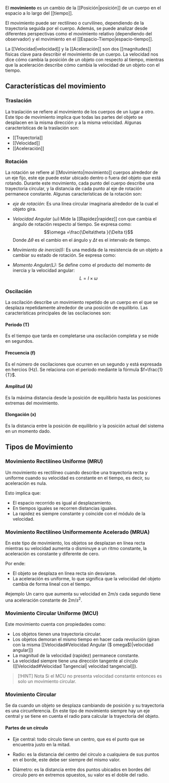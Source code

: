 El **movimiento** es un cambio de la [[Posición|posición]] de un cuerpo en el espacio a lo largo del [[tiempo]].

El movimiento puede ser rectilíneo o curvilíneo, dependiendo de la trayectoria seguida por el cuerpo. Además, se puede analizar desde diferentes perspectivas como el movimiento relativo (dependiendo del observador) y el movimiento en el [[Espacio-Tiempo|espacio-tiempo]].

La [[Velocidad|velocidad]] y la [[Aceleración]] son dos [[magnitudes]] físicas clave para describir el movimiento de un cuerpo. La velocidad nos dice cómo cambia la posición de un objeto con respecto al tiempo, mientras que la aceleración describe cómo cambia la velocidad de un objeto con el tiempo. 

## Características del movimiento

### Traslación
La traslación se refiere al movimiento de los cuerpos de un lugar a otro. Este tipo de movimiento implica que todas las partes del objeto se desplacen en la misma dirección y a la misma velocidad. Algunas características de la traslación son:
- [[Trayectoria]]
- [[Velocidad]]
- [[Aceleración]]
### Rotación
La rotación se refiere al [[Movimiento|movimiento]] cuerpos alrededor de un eje fijo, este eje puede estar ubicado dentro o fuera del objeto que está rotando. Durante este movimiento, cada punto del cuerpo describe una trayectoria circular, y la distancia de cada punto al eje de rotación permanece constante. Algunas características de la rotación son:

- *eje de rotación:* Es una línea circular imaginaria alrededor de la cual el objeto gira.
- *Velocidad Angular* ($\omega):$Mide la [[Rapidez|rapidez]] con que cambia el ángulo de rotación respecto al tiempo. Se expresa como:
$$\omega =\frac{\Delta\theta  }{\Delta t}$$
   Donde ${\Delta\theta  }$ es el cambio en el ángulo y ${\Delta t}$ es el intervalo de tiempo.
   
- *Movimiento de inercia($I$):* Es una medida de la resistencia de un objeto a cambiar su estado de rotación. Se expresa como:

- *Momento Angular($L$):* Se define como el producto del momento de inercia y la velocidad angular:
$$L= I\times\omega$$
### Oscilación
La oscilación describe un movimiento repetido de un cuerpo en el que se desplaza repetidamente alrededor de una posición de equilibrio. Las características principales de las oscilaciones son:

#### Periodo (T)
  Es el tiempo que tarda en completarse una oscilación completa y se mide en segundos.
#### Frecuencia (f)
  Es el número de oscilaciones que ocurren en un segundo y está expresada en hercios (Hz). Se relaciona con el periodo mediante la fórmula $f=\frac{1}{T}$.
#### Amplitud (A)
  Es la máxima distancia desde la posición de equilibrio hasta las posiciones extremas del movimiento.
#### Elongación (x)
  Es la distancia entre la posición de equilibrio y la posición actual del sistema en un momento dado.

## Tipos de Movimiento

### Movimiento Rectilíneo Uniforme (MRU)

Un movimiento es rectilíneo cuando describe una trayectoria recta y uniforme cuando su velocidad es constante en el tiempo, es decir, su aceleración es nula.

Esto implica que:
- El espacio recorrido es igual al desplazamiento.
- En tiempos iguales se recorren distancias iguales.
- La rapidez es siempre constante y coincide con el módulo de la velocidad.

### Movimiento Rectilíneo Uniformemente Acelerado (MRUA)

En este tipo de movimiento, los objetos se desplazan en línea recta mientras su velocidad aumenta o disminuye a un ritmo constante, la aceleración es constante y diferente de cero.

Por ende:
- El objeto se desplaza en línea recta sin desviarse.
- La aceleración es uniforme, lo que significa que la velocidad del objeto cambia de forma lineal con el tiempo.

#ejemplo Un carro que aumenta su velocidad en $2 m/s$ cada segundo tiene una aceleración constante de $2 m/s^2$.

### Movimiento Circular Uniforme (MCU)

Este movimiento cuenta con propiedades como:
- Los objetos tienen una trayectoria circular.
- Los objetos demoran el mismo tiempo en hacer cada revolución (giran con la misma [[Velocidad#Velocidad Angular ($ omega$)|velocidad angular]])
- La magnitud de la velocidad (rapidez) permanece constante.
- La velocidad siempre tiene una dirección tangente al círculo ([[Velocidad#Velocidad Tangencial| velocidad tangencial]]).

> [!HINT] Nota
> Si el MCU no presenta velocidad constante entonces es solo un movimiento circular.

### Movimiento Circular

Se da cuando un objeto se desplaza cambiando de posición y su trayectoria es una circunferencia. En este tipo de movimiento siempre hay un eje central y se tiene en cuenta el radio para calcular la trayectoria del objeto.
#### Partes de un círculo
- Eje central: todo círculo tiene un centro, que es el punto que se encuentra justo en la mitad.

- Radio: es la distancia del centro del círculo a cualquiera de sus puntos en el borde, este debe ser siempre del mismo valor.

- Diámetro: es la distancia entre dos puntos ubicados en bordes del circulo pero en extremos opuestos, su valor es el doble del radio.
